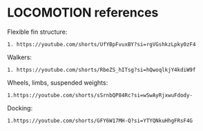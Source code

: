 # LOCOMOTION references

Flexible fin structure: 

    1. https://youtube.com/shorts/UfYBpFvuxBY?si=rgVGshkzLpky0zF4


Walkers: 
  
    1. https://youtube.com/shorts/RbeZS_hITsg?si=hQwoqlkjY4kdiW9f


Wheels, limbs, suspended weights: 

    1.https://youtube.com/shorts/sSrnbQP84Rc?si=wSwAyRjxwuFdody-
  

Docking: 

    1.https://youtube.com/shorts/GFY6W17MH-Q?si=YTYQNkuHhgFRsF4G



